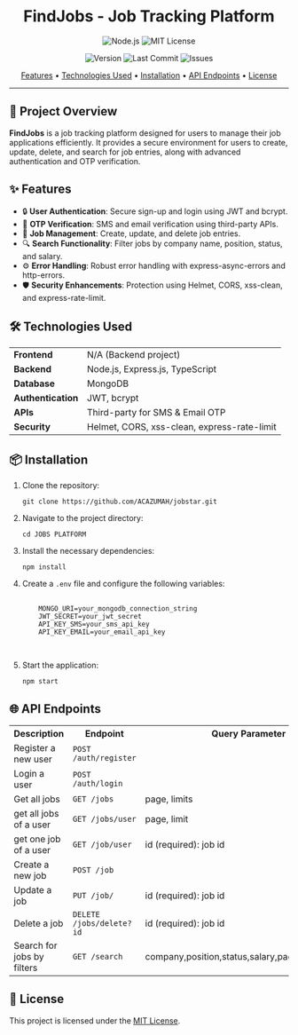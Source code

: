 <h1 align="center">FindJobs - Job Tracking Platform</h1>

<p align="center">
  <img src="https://img.shields.io/badge/Made%20with-Node.js-green?style=for-the-badge" alt="Node.js">
  <img src="https://img.shields.io/github/license/ACAZUMAH/JobStar?style=for-the-badge" alt="MIT License">
</p>

<p align="center"> 
  <img src="https://img.shields.io/github/v/release/ACAZUMAH/JobStar?style=flat-square" alt="Version">
  <img src="https://img.shields.io/github/last-commit/ACAZUMAH/JobStar?style=flat-square" alt="Last Commit">
  <img src="https://img.shields.io/github/issues/ACAZUMAH/JobStar?style=flat-square" alt="Issues">
</p>

<p align="center">
  <a href="#features">Features</a> •
  <a href="#technologies-used">Technologies Used</a> •
  <a href="#installation">Installation</a> •
  <a href="#api-endpoints">API Endpoints</a> •
  <a href="#license">License</a>
</p>

<hr>

<h2>🚀 Project Overview</h2>
<p><strong>FindJobs</strong> is a job tracking platform designed for users to manage their job applications efficiently. It provides a secure environment for users to create, update, delete, and search for job entries, along with advanced authentication and OTP verification.</p>

<h2 id="features">✨ Features</h2>
<ul>
  <li>🔒 <strong>User Authentication</strong>: Secure sign-up and login using JWT and bcrypt.</li>
  <li>📲 <strong>OTP Verification</strong>: SMS and email verification using third-party APIs.</li>
  <li>📝 <strong>Job Management</strong>: Create, update, and delete job entries.</li>
  <li>🔍 <strong>Search Functionality</strong>: Filter jobs by company name, position, status, and salary.</li>
  <li>⚙️ <strong>Error Handling</strong>: Robust error handling with express-async-errors and http-errors.</li>
  <li>🛡️ <strong>Security Enhancements</strong>: Protection using Helmet, CORS, xss-clean, and express-rate-limit.</li>
</ul>

<h2 id="technologies-used">🛠️ Technologies Used</h2>
<table>
  <tr>
    <td><strong>Frontend</strong></td>
    <td>N/A (Backend project)</td>
  </tr>
  <tr>
    <td><strong>Backend</strong></td>
    <td>Node.js, Express.js, TypeScript</td>
  </tr>
  <tr>
    <td><strong>Database</strong></td>
    <td>MongoDB</td>
  </tr>
  <tr>
    <td><strong>Authentication</strong></td>
    <td>JWT, bcrypt</td>
  </tr>
  <tr>
    <td><strong>APIs</strong></td>
    <td>Third-party for SMS & Email OTP</td>
  </tr>
  <tr>
    <td><strong>Security</strong></td>
    <td>Helmet, CORS, xss-clean, express-rate-limit</td>
  </tr>
</table>

<h2 id="installation">📦 Installation</h2>
<ol>
  <li>Clone the repository:
    <pre><code>git clone https://github.com/ACAZUMAH/jobstar.git</code></pre>
  </li>
  <li>Navigate to the project directory:
    <pre><code>cd JOBS PLATFORM</code></pre>
  </li>
  <li>Install the necessary dependencies:
    <pre><code>npm install</code></pre>
  </li>
  <li>Create a <code>.env</code> file and configure the following variables:
    <pre>
    <code>
    MONGO_URI=your_mongodb_connection_string
    JWT_SECRET=your_jwt_secret
    API_KEY_SMS=your_sms_api_key
    API_KEY_EMAIL=your_email_api_key
    </code>
    </pre>
  </li>
  <li>Start the application:
    <pre><code>npm start</code></pre>
  </li>
</ol>

<h2 id="api-endpoints">🌐 API Endpoints</h2>
<table>
  <tr>
    <th>Description</th>
    <th>Endpoint</th>
    <th>Query Parameter<th>
  </tr>
  <tr>
    <td>Register a new user</td>
    <td><code>POST /auth/register</code></td>
  </tr>
  <tr>
    <td>Login a user</td>
    <td><code>POST /auth/login</code></td>
  </tr>
  <tr>
    <td>Get all jobs</td>
    <td><code>GET /jobs</code></td>
    <td>page, limits<td>
  </tr>
   <tr>
    <td>get all jobs of a user</td>
    <td><code>GET /jobs/user</code></td>
    <td>page, limit<td>
  </tr>
  <tr>
    <td>get one job of a user</td>
    <td><code>GET /job/user</code></td>
    <td>id (required): job id<td>
  </tr>
  <tr>
    <td>Create a new job</td>
    <td><code>POST /job</code></td>
  </tr>
  <tr>
    <td>Update a job</td>
    <td><code>PUT /job/</code></td>
    <td>id (required): job id<td>
  </tr>
  <tr>
    <td>Delete a job</td>
    <td><code>DELETE /jobs/delete?id</code></td>
    <td>id (required): job id<td>
  </tr>
  <tr>
    <td>Search for jobs by filters</td>
    <td><code>GET /search</code></td>
    <td>company,position,status,salary,page,limits,sortBy<td>
  </tr>
</table>

<h2 id="license">📝 License</h2>
<p>This project is licensed under the <a href="https://opensource.org/licenses/MIT">MIT License</a>.</p>
